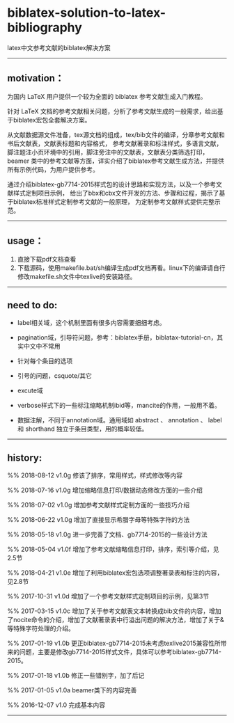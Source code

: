 # biblatex-solution-to-latex-bibliography

latex中文参考文献的biblatex解决方案

---------------------------------------------------------------
## motivation：

为国内 LaTeX 用户提供一个较为全面的 biblatex 参考文献生成入门教程。

针对 LaTeX 文档的参考文献相关问题，分析了参考文献生成的一般需求，给出基于biblatex宏包全套解决方案。

从文献数据源文件准备，tex源文档的组成，tex/bib文件的编译，分章参考文献和书后文献表，文献表标题和内容格式，
参考文献著录和标注样式，多语言文献，脚注题注小页环境中的引用，脚注旁注中的文献表，文献表分类筛选打印，
beamer 类中的参考文献等方面，详实介绍了biblatex参考文献生成方法，并提供所有示例代码，为用户提供参考。

通过介绍biblatex-gb7714-2015样式包的设计思路和实现方法，以及一个参考文献样式定制项目示例，
给出了bbx和cbx文件开发的方法、步骤和过程，揭示了基于biblatex标准样式定制参考文献的一般原理，
为定制参考文献样式提供完整示范。

---------------------------------------------------------------
## usage：

1. 直接下载pdf文档查看
2. 下载源码，使用makefile.bat/sh编译生成pdf文档再看。linux下的编译请自行修改makefile.sh文件中texlive的安装路径。


---------------------------------------------------------------
## need to do:


* label相关域，这个机制里面有很多内容需要细细考虑。
* pagination域，引导符问题，参考：biblatex手册，biblatax-tutorial-cn，其实中文中不常用
* 针对每个条目的选项
* 引号的问题，csquote/其它
* excute域

* verbose样式下的一些标注缩略机制ibid等，mancite的作用，一般用不着。
* 数据注解，不同于annotation域。通用域如 abstract 、 annotation 、 label 和 shorthand 独立于条目类型，用的概率较低。






---------------------------------------------------------------
## history:

%% 2018-08-12 v1.0g 修该了排序，常用样式，样式修改等内容

%% 2018-07-16 v1.0g 增加缩略信息打印/数据动态修改方面的一些介绍

%% 2018-07-02 v1.0g 增加参考文献样式定制方面的一些技巧介绍

%% 2018-06-22 v1.0g 增加了直接显示希腊字母等特殊字符的方法

%% 2018-05-18 v1.0g 进一步完善了文档、gb7714-2015的一些设计方法

%% 2018-05-04 v1.0f 增加了参考文献缩略信息打印，排序，索引等介绍，见2.5节

%% 2018-04-21 v1.0e 增加了利用biblatex宏包选项调整著录表和标注的内容，见2.8节

%% 2017-10-31 v1.0d 增加了一个参考文献样式定制项目的示例，见第3节

%% 2017-03-15 v1.0c 增加了关于参考文献表文本转换成bib文件的内容，增加了nocite命令的介绍，增加了文献著录表中行溢出问题的解决方法，增加了关于&等特殊字符处理的介绍。

%% 2017-01-19 v1.0b 更正biblatex-gb7714-2015未考虑texlive2015兼容性所带来的问题，主要是修改gb7714-2015样式文件，具体可以参考biblatex-gb7714-2015。

%% 2017-01-18 v1.0b 修正一些错别字，加了后记

%% 2017-01-05 v1.0a beamer类下的内容完善

%% 2016-12-07 v1.0  完成基本内容
















---------------------------------------------------------------

